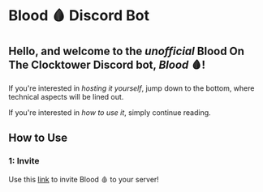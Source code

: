 # Blood 🩸 Discord Bot
 
 ## Hello, and welcome to the *unofficial* **Blood On The Clocktower** Discord bot, ***Blood*** 🩸!
If you're interested in *hosting it yourself*, jump down to the bottom, where technical aspects will be lined out.

If you're interested in *how to use it*, simply continue reading.

## How to Use
### 1: Invite
Use this [link](https://discord.com/oauth2/authorize?&client_id=804522025946578974&scope=bot&permissions=17034304) to invite Blood 🩸 to your server!
